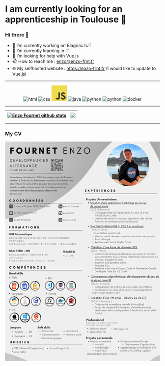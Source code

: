 <p align="center">
    <h1>I am currently looking for an apprenticeship in Toulouse 🌹 </h1>
</p>

### Hi there 👋

- 🔭 I’m currently working on Blagnac IUT
- 🌱 I’m currently learning in IT
- 🤔 I’m looking for help with Vue.js
- 📫 How to reach me : enzo@enzo-frnt.fr
- 🌐 My selfhosted website : https://enzo-frnt.fr (I would like to update to Vue.js)

---
<p align="center">
<img height="50" alt="html" src="https://www.vectorlogo.zone/logos/w3_html5/w3_html5-icon.svg">
<img height="50" alt="css" src="https://www.vectorlogo.zone/logos/w3_css/w3_css-icon.svg">
<img height="50" alt="javascript" src="https://raw.githubusercontent.com/github/explore/80688e429a7d4ef2fca1e82350fe8e3517d3494d/topics/javascript/javascript.png">
<img height="50" alt="java" src="https://www.vectorlogo.zone/logos/java/java-icon.svg">
<img height="50" alt="python" src="https://www.vectorlogo.zone/logos/python/python-icon.svg">
<img height="50" alt="python" src="https://uxwing.com/wp-content/themes/uxwing/download/brands-and-social-media/c-program-icon.svg">
<img height="50" alt="docker" src="https://www.vectorlogo.zone/logos/docker/docker-icon.svg">
</p>

---

| <a href="https://github.com/enzofrnt/github-readme-stats#gh-dark-mode-only"><img align="center" src="https://github-readme-stats.vercel.app/api?username=enzofrnt&show_icons=true&include_all_commits=true&theme=buefy&hide_border=true#gh-dark-mode-only" alt="Enzo Fournet github stats" /></a> | <a href="https://github.com/enzofrnt/github-readme-stats"><img align="center" src="https://github-readme-stats.vercel.app/api/top-langs/?username=enzofrnt&layout=compact&theme=buefy&hide_border=true" /></a> |
| ------------- | ------------- |

---

### My CV
![Mon CV](./img/ENZO%20Fournet%20V7.png)